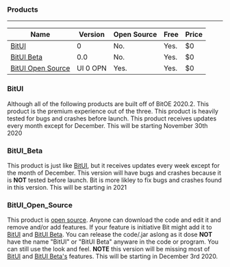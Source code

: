 ### Products
---

|Name             |Version |Open Source|Free|Price|
|-----------------|--------|-----------|----|-----|
|[BitUI](https://bit-software-net.github.io/bit-software-net/Products#BitUI)            |0       |No.        |Yes.|$0   |
|[BitUI Beta](https://bit-software-net.github.io/bit-software-net/Products#BitUI_Beta)       |0.0     |No.        |Yes.|$0   |
|[BitUI Open Source](https://bit-software-net.github.io/bit-software-net/Products#BitUI_Open_Source)|UI 0 OPN|Yes.       |Yes.|$0   |

### BitUI
Although all of the following products are built off of BitOE 2020.2. This product is the premium experience out of the three. This product is heavily tested for bugs and crashes before launch. This product receives updates every month except for December. This will be starting November 30th 2020

### BitUI_Beta
This product is just like [BitUI](https://bit-software-net.github.io/bit-software-net/Products#BitUI), but it receives updates every week except for the month of December. This version will have bugs and crashes because it is **NOT** tested before launch. Bit is more likley to fix bugs and crashes found in this version. This will be starting in 2021

### BitUI_Open_Source
This product is [open source](https://opensource.org/). Anyone can download the code and edit it and remove and/or add features. If your feature is initiative Bit might add it to [BitUI](https://bit-software-net.github.io/bit-software-net/Products#BitUI) and [BitUI Beta](https://bit-software-net.github.io/bit-software-net/Products#BitUI_Beta). You can release the code/.jar aslong as it dose **NOT** have the name "BitUI" or "BitUI Beta" anyware in the code or program. You can still use the look and feel. **NOTE** this version will be missing most of [BitUI](https://bit-software-net.github.io/bit-software-net/Products#BitUI) and [BitUI Beta's](https://bit-software-net.github.io/bit-software-net/Products#BitUI_Beta) features. This will be starting in December 3rd 2020.
